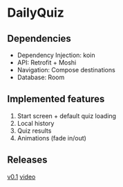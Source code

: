 # DailyQuiz

## Dependencies
- Dependency Injection: koin
- API: Retrofit + Moshi
- Navigation: Compose destinations
- Database: Room

## Implemented features
1. Start screen + default quiz loading
2. Local history
3. Quiz results
4. Animations (fade in/out)

## Releases
[v0.1](https://github.com/imbeer/daily-quiz/releases/tag/v0.1)
[video](https://drive.google.com/file/d/1TMwj3Qn2wnQz3EMOpKGlX-TlvnUieNnq/view?usp=sharing)

